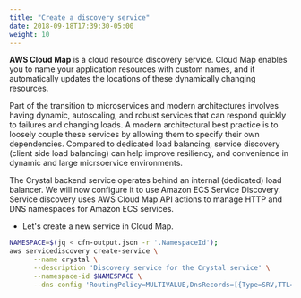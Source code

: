 ```yaml
---
title: "Create a discovery service"
date: 2018-09-18T17:39:30-05:00
weight: 10
---
```


**AWS Cloud Map** is a cloud resource discovery service. Cloud Map enables you to name your application resources with custom names, and it automatically updates the locations of these dynamically changing resources.

Part of the transition to microservices and modern architectures involves having dynamic, autoscaling, and robust services that can respond quickly to failures and changing loads. A modern architectural best practice is to loosely couple these services by allowing them to specify their own dependencies. Compared to dedicated load balancing, service discovery (client side load balancing) can help improve resiliency, and convenience in dynamic and large micrsoervice environments.

The Crystal backend service operates behind an internal (dedicated) load balancer. We will  now configure it to use Amazon ECS Service Discovery. Service discovery uses AWS Cloud Map API actions to manage HTTP and DNS namespaces for Amazon ECS services.

* Let's create a new service in Cloud Map.

```bash
NAMESPACE=$(jq < cfn-output.json -r '.NamespaceId');
aws servicediscovery create-service \
      --name crystal \
      --description 'Discovery service for the Crystal service' \
      --namespace-id $NAMESPACE \
      --dns-config 'RoutingPolicy=MULTIVALUE,DnsRecords=[{Type=SRV,TTL=60}]'
```